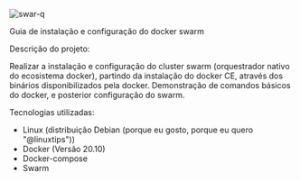 ![swar-q](https://user-images.githubusercontent.com/91737184/151613792-aa792c88-667f-4a62-a7ab-4b9640ebb6ae.png)

Guia de instalação e configuração do docker swarm


Descrição do projeto:

Realizar a instalação e configuração do cluster swarm (orquestrador nativo do ecosistema docker), partindo da instalação do docker CE, através dos binários disponibilizados pela docker.
Demonstração de comandos básicos do docker, e posterior configuração do swarm.

Tecnologias utilizadas:

- Linux (distribuição Debian (porque eu gosto, porque eu quero "@linuxtips"))
- Docker (Versão 20.10)
- Docker-compose
- Swarm


